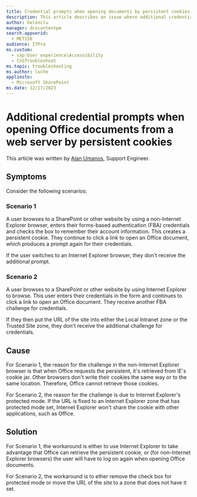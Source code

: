 ```yaml
---
title: Credential prompts when opening documents by persistent cookies
description: This article describes an issue where additional credential prompts when opening Office documents from a web server by using persistent cookies, and provides a solution.
author: helenclu
manager: dcscontentpm
search.appverid: 
  - MET150
audience: ITPro
ms.custom: 
  - sap:User experience\Accessibility
  - CSSTroubleshoot
ms.topic: troubleshooting
ms.author: luche
appliesto: 
  - Microsoft SharePoint
ms.date: 12/17/2023
---
```


# Additional credential prompts when opening Office documents from a web server by persistent cookies

This article was written by [Alan Umanos](https://social.technet.microsoft.com/profile/alan%20umanos), Support Engineer.

## Symptoms

Consider the following scenarios:

### Scenario 1

A user browses to a SharePoint or other website by using a non-Internet Explorer browser, enters their forms-based authentication (FBA) credentials and checks the box to remember their account information. This creates a persistent cookie. They continue to click a link to open an Office document, which produces a prompt again for their credentials.

If the user switches to an Internet Explorer browser, they don't receive the additional prompt.

### Scenario 2

A user browses to a SharePoint or other website by using Internet Explorer to browse. This user enters their credentials in the form and continues to click a link to open an Office document. They receive another FBA challenge for credentials.

If they then put the URL of the site into either the Local Intranet zone or the Trusted Site zone, they don't receive the additional challenge for credentials.

## Cause

For Scenario 1, the reason for the challenge in the non-Internet Explorer browser is that when Office requests the persistent, it's retrieved from IE's cookie jar. Other browsers don't write their cookies the same way or to the same location. Therefore, Office cannot retrieve those cookies.

For Scenario 2, the reason for the challenge is due to Internet Explorer's protected mode. If the URL is fixed to an Internet Explorer zone that has protected mode set, Internet Explorer won't share the cookie with other applications, such as Office.  

## Solution

For Scenario 1, the workaround is either to use Internet Explorer to take advantage that Office can retrieve the persistent cookie, or (for non-Internet Explorer browsers) the user will have to log on again when opening Office documents.

For Scenario 2, the workaround is to ether remove the check box for protected mode or move the URL of the site to a zone that does not have it set.
